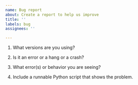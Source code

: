 ```yaml
---
name: Bug report
about: Create a report to help us improve
title: ''
labels: bug
assignees: ''

---
```


<!--

Thank you for using python-oracledb.

See https://www.oracle.com/corporate/security-practices/assurance/vulnerability/reporting.html for how to report security issues

Please answer these questions so we can help you.

Use Markdown syntax, see https://docs.github.com/github/writing-on-github/getting-started-with-writing-and-formatting-on-github/basic-writing-and-formatting-syntax

-->

1. What versions are you using?

<!--

Give your database version.


Also run Python and show the output of:

    import sys
    import platform

    print("platform.platform:", platform.platform())
    print("sys.maxsize > 2**32:", sys.maxsize > 2**32)
    print("platform.python_version:", platform.python_version())

And:

    import oracledb
    print("oracledb.__version__:", oracledb.__version__)

-->

2. Is it an error or a hang or a crash?

3. What error(s) or behavior you are seeing?

<!--

Cut and paste text showing the command you ran.  No screenshots.

Use a gist for long screen output and logs: see https://gist.github.com/

-->

4. Include a runnable Python script that shows the problem.

<!--

Include all SQL needed to create the database schema.

Format code by using three backticks on a line before and after code snippets, for example:

```
import python-oracledb
```

-->
